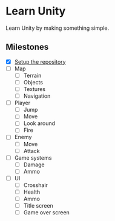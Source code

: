 # Learn Unity
Learn Unity by making something simple.

## Milestones
- [x] [Setup the repository](Documentation/repo-setup.md)
- [ ] Map
  - [ ] Terrain
  - [ ] Objects
  - [ ] Textures
  - [ ] Navigation
- [ ] Player
  - [ ] Jump
  - [ ] Move
  - [ ] Look around
  - [ ] Fire
- [ ] Enemy
  - [ ] Move
  - [ ] Attack
- [ ] Game systems
  - [ ] Damage
  - [ ] Ammo
- [ ] UI
  - [ ] Crosshair
  - [ ] Health
  - [ ] Ammo
  - [ ] Title screen
  - [ ] Game over screen
